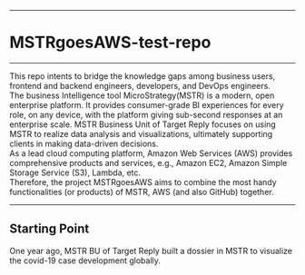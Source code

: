 --------------------------------------------------------------------------------------------------------------------------------------------------
# MSTRgoesAWS-test-repo
--------------------------------------------------------------------------------------------------------------------------------------------------

This repo intents to bridge the knowledge gaps among business users, frontend and backend engineers, developers, and DevOps engineers.  
The business Intelligence tool MicroStrategy(MSTR) is a modern, open enterprise platform. It provides consumer-grade BI experiences for every role, on any device, with the platform giving sub-second responses at an enterprise scale. MSTR Business Unit of Target Reply focuses on using MSTR to realize data analysis and visualizations, ultimately supporting clients in making data-driven decisions.      
As a lead cloud computing platform, Amazon Web Services (AWS) provides comprehensive products and services, e.g., Amazon EC2, Amazon Simple Storage Service (S3), Lambda, etc.  
Therefore, the project MSTRgoesAWS aims to combine the most handy functionalities (or products) of MSTR, AWS (and also GitHub) together. 

---------------------------------------------------------------------------------------------------------------------------------------------------
## Starting Point
One year ago, MSTR BU of Target Reply built a dossier in MSTR to visualize the covid-19 case development globally. 

